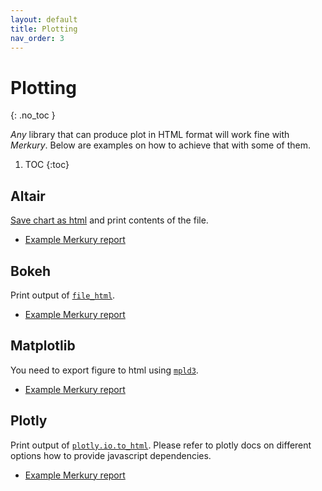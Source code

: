 ```yaml
---
layout: default
title: Plotting
nav_order: 3
---
```


# Plotting
{: .no_toc }

_Any_ library that can produce plot in HTML format will work fine with _Merkury_. Below are examples on how to achieve that with some of them.

1. TOC
{:toc}

## Altair

[Save chart as html](https://altair-viz.github.io/user_guide/saving_charts.html) and print contents of the file.

- [Example Merkury report](examples/altair.html)

## Bokeh

Print output of [`file_html`](https://docs.bokeh.org/en/latest/docs/user_guide/embed.html#userguide-embed-standalone).

- [Example Merkury report](examples/bokeh.html)

## Matplotlib

You need to export figure to html using [`mpld3`](https://mpld3.github.io/modules/API.html#mpld3.fig_to_html).

- [Example Merkury report](examples/matplotlib.html)

## Plotly

Print output of [`plotly.io.to_html`](https://plotly.com/python-api-reference/generated/plotly.io.to_html.html). Please refer to plotly docs on different options how to provide javascript dependencies.

- [Example Merkury report](examples/plotly.html)
